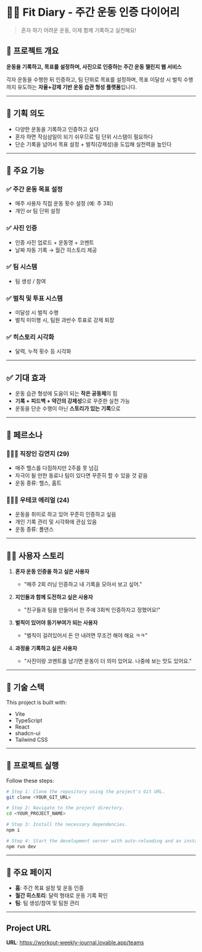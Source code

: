
# 🏋️‍♀️ Fit Diary - 주간 운동 인증 다이어리

> 혼자 하기 어려운 운동, 이제 함께 기록하고 실천해요!

## 📌 프로젝트 개요

**운동을 기록하고, 목표를 설정하며, 사진으로 인증하는 주간 운동 챌린지 웹 서비스**

각자 운동을 수행한 뒤 인증하고, 팀 단위로 목표를 설정하며, 목표 미달성 시 벌칙 수행까지 유도하는 **자율+강제 기반 운동 습관 형성 플랫폼**입니다.

---

## 🎯 기획 의도

- 다양한 운동을 기록하고 인증하고 싶다
- 혼자 하면 작심삼일이 되기 쉬우므로 팀 단위 시스템이 필요하다
- 단순 기록을 넘어서 목표 설정 + 벌칙(강제성)을 도입해 실천력을 높인다

---

## 🧩 주요 기능

### ✅ 주간 운동 목표 설정
- 매주 사용자 직접 운동 횟수 설정 (예: 주 3회)
- 개인 or 팀 단위 설정

### ✅ 사진 인증
- 인증 사진 업로드 + 운동명 + 코멘트
- 날짜 자동 기록 → 월간 히스토리 제공

### ✅ 팀 시스템
- 팀 생성 / 참여

### ✅ 벌칙 및 투표 시스템
- 미달성 시 벌칙 수행
- 벌칙 미이행 시, 팀원 과반수 투표로 강제 퇴장

### ✅ 히스토리 시각화
- 달력, 누적 횟수 등 시각화

---

## ✅ 기대 효과

- 운동 습관 형성에 도움이 되는 **작은 공동체**의 힘
- **기록 + 피드백 + 약간의 강제성**으로 꾸준한 실천 가능
- 운동을 단순 수행이 아닌 **스토리가 있는 기록**으로

---

## 👤 페르소나

### 👩🏻‍💻 직장인 김연지 (29)
- 매주 헬스를 다짐하지만 2주를 못 넘김
- 자극이 될 만한 동료나 팀이 있다면 꾸준히 할 수 있을 것 같음
- 운동 종류: 헬스, 홈트

### 🧑🏻‍🎓 우테코 에리얼 (24)
- 운동을 취미로 하고 있어 꾸준히 인증하고 싶음
- 개인 기록 관리 및 시각화에 관심 있음
- 운동 종류: 폴댄스

---

## 🧑‍💻 사용자 스토리

1. **혼자 운동 인증을 하고 싶은 사용자**
   - "매주 2회 러닝 인증하고 내 기록을 모아서 보고 싶어."

2. **지인들과 함께 도전하고 싶은 사용자**
   - "친구들과 팀을 만들어서 한 주에 3회씩 인증하자고 정했어요!"

3. **벌칙이 있어야 동기부여가 되는 사용자**
   - "벌칙이 걸려있어서 돈 안 내려면 무조건 해야 해요 ㅋㅋ"

4. **과정을 기록하고 싶은 사용자**
   - "사진이랑 코멘트를 남기면 운동이 더 의미 있어요. 나중에 보는 맛도 있어요."

---

## 🔧 기술 스택

This project is built with:

- Vite
- TypeScript
- React
- shadcn-ui
- Tailwind CSS

---

## 🚀 프로젝트 실행

Follow these steps:

```sh
# Step 1: Clone the repository using the project's Git URL.
git clone <YOUR_GIT_URL>

# Step 2: Navigate to the project directory.
cd <YOUR_PROJECT_NAME>

# Step 3: Install the necessary dependencies.
npm i

# Step 4: Start the development server with auto-reloading and an instant preview.
npm run dev
```

---

## 📱 주요 페이지

- **홈**: 주간 목표 설정 및 운동 인증
- **월간 히스토리**: 달력 형태로 운동 기록 확인
- **팀**: 팀 생성/참여 및 팀원 관리

---

## Project URL

**URL**: https://workout-weekly-journal.lovable.app/teams

